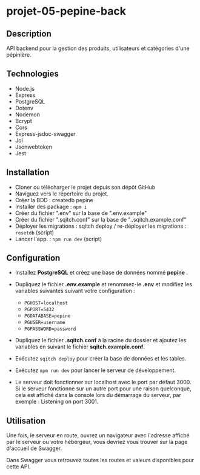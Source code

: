 # projet-05-pepine-back

## Description

API backend pour la gestion des produits, utilisateurs et catégories d'une pépinière.

## Technologies

- Node.js
- Express
- PostgreSQL
- Dotenv
- Nodemon
- Bcrypt
- Cors
- Express-jsdoc-swagger
- Joi
- Jsonwebtoken
- Jest

## Installation
- Cloner ou télécharger le projet depuis son dépôt GitHub
- Naviguez vers le répertoire du projet.
- Créer la BDD : createdb pepine
- Installer des package : `npm i`
- Créer du fichier ".env" sur la base de ".env.example"
- Créer du fichier ".sqitch.conf" sur la base de "..sqitch.example.conf"
- Déployer les migrations : sqitch deploy / re-déployer les migrations : `resetdb` (script)
- Lancer l'app. : `npm run dev` (script)

## Configuration

- Installez **PostgreSQL** et créez une base de données nommé **pepine** .
- Dupliquez le fichier **.env.example** et renommez-le **.env** et modifiez les variables suivantes suivant votre configuration :
  
  - `PGHOST=localhost`
  - `PGPORT=5432`
  - `PGDATABASE=pepine`
  - `PGUSER=username`
  - `PGPASSWORD=password`

- Dupliquez le fichier **.sqitch.conf** à la racine du dossier et ajoutez les variables en suivant le fichier **sqitch.example.conf**.
- Exécutez `sqitch deploy` pour créer la base de données et les tables.
- Exécutez `npm run dev` pour lancer le serveur de développement.
- Le serveur doit fonctionner sur localhost avec le port par défaut 3000. Si le serveur fonctionne sur un autre port pour une raison quelconque, cela est affiché dans la console lors du démarrage du serveur, par exemple : Listening on port 3001.

## Utilisation

Une fois, le serveur en route, ouvrez un navigateur avec l'adresse affiché par le serveur ou votre hébergeur, vous devriez vous trouver sur la page d'accueil de Swagger.

Dans Swagger vous retrouvez toutes les routes et valeurs disponibles pour cette API.

